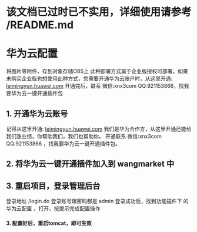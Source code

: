 # 该文档已过时已不实用，详细使用请参考 /README.md

# 华为云配置

将图片等附件，存到对象存储OBS上
此种部署方式属于企业版授权可部署。如果未购买企业版也想使用此种方式，您需要开通华为云账户时，从这里开通:  [leimingyun.huawei.com](http://huawei.leimingyun.com)
开通完后，联系 微信:xnx3com   QQ:921153866，找我要华为云一键开通插件包

## 1. 开通华为云账号
记得从这里开通:  [leimingyun.huawei.com](http://huawei.leimingyun.com) 我们是华为合作方，从这里开通还能给我们涨业绩，你帮助我们，我们也帮助你。
开通联系 微信:xnx3com   QQ:921153866 ，找我要华为云一键开通插件包。

## 2. 将华为云一键开通插件加入到 wangmarket 中

## 3. 重启项目，登录管理后台
登录地址 /login.do
登录账号跟密码都是  admin
登录成功后，找到功能插件下 的 华为云配置 ，打开，按提示完成配置操作

#### 3. 配置好后，重启tomcat，即可生效